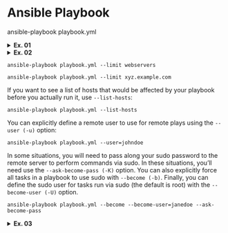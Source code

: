 # Ansible Playbook

ansible-playbook playbook.yml

<details><summary><b>Ex. 01</b></summary>

```
---
- hosts: all
  tasks:
  - name: Install Apache.
    command: yum install --quiet -y httpd httpd-devel
  - name: Copy configuration files.
    command: >
      cp httpd.conf /etc/httpd/conf/httpd.conf
  - command: >
      cp httpd-vhosts.conf /etc/httpd/conf/httpd-vhosts.conf
  - name: Start Apache and configure it to run at boot.
    command: service httpd start
  - command: chkconfig httpd on
```
</details>

<details><summary><b>Ex. 02</b></summary>

```
---
- hosts: all
  become: yes  //tells Ansible to run all the commands through sudo, so the commands will be run as the root user.

  tasks:
    - name: Install Apache.
      yum:
        name:
          - httpd
          - httpd-devel
        state: present  //We tell yum to make sure the packages are installed with state: present, but we could also use state: latest to ensure the latest version is installed, or state: absent to make sure
      when: ansible_distribution == "Ubuntu"
the packages are not installed.
    - name: Copy configuration files.
      copy:
        src: "{{ item.src }}"
        dest: "{{ item.dest }}"
        owner: root
        group: root
        mode: 0644
      with_items:
        - src: httpd.conf
          dest: /etc/httpd/conf/httpd.conf
        - src: httpd-vhosts.conf
          dest: /etc/httpd/conf/httpd-vhosts.conf
    - name: Make sure Apache is started now and at boot.
      service: name=httpd state=started enabled=yes
```
</details>

```
ansible-playbook playbook.yml --limit webservers
```

```
ansible-playbook playbook.yml --limit xyz.example.com
```

If you want to see a list of hosts that would be affected by your playbook before you actually run it, use `--list-hosts`:

```
ansible-playbook playbook.yml --list-hosts
```

You can explicitly define a remote user to use for remote plays using the `--user (-u)` option:

```
ansible-playbook playbook.yml --user=johndoe
```

In some situations, you will need to pass along your sudo password to the remote
server to perform commands via sudo. In these situations, you’ll need use the
`--ask-become-pass (-K)` option. You can also explicitly force all tasks in a playbook
to use sudo with `--become (-b)`. Finally, you can define the sudo user for tasks run
via sudo (the default is root) with the `--become-user (-U)` option.

```
ansible-playbook playbook.yml --become --become-user=janedoe --ask-become-pass
```

<details><summary><b>Ex. 03</b></summary>

```  
---
- hosts: all
  become: yes

  vars_files:
    - vars.yml

  pre_tasks:
    - name: Update apt cache if needed.
      apt: update_cache=yes cache_valid_time=3600

  handlers:
    - name: restart apache
      service: name=apache2 state=restarted

  tasks:
    - name: Get software for apt repository management.
      apt:
        state: present
        name:
          - python3-apt
          - python3-pycurl

    - name: Add ondrej repository for later versions of PHP.
      apt_repository: repo='ppa:ondrej/php' update_cache=yes

    - name: "Install Apache, MySQL, PHP, and other dependencies."
      apt:
        state: present
        name:
          - acl
          - git
          - curl
          - unzip
          - sendmail
          - apache2
          - php8.2-common
          - php8.2-cli
          - php8.2-dev
          - php8.2-gd
          - php8.2-curl
          - php8.2-opcache
          - php8.2-xml
          - php8.2-mbstring
          - php8.2-pdo
          - php8.2-mysql
          - php8.2-apcu
          - libpcre3-dev
          - libapache2-mod-php8.2
          - python3-mysqldb
          - mysql-server

    - name: Disable the firewall (since this is for local dev only).
      service: name=ufw state=stopped

    - name: "Start Apache, MySQL, and PHP."
      service: "name={{ item }} state=started enabled=yes"
      with_items:
        - apache2
        - mysql

    - name: Enable Apache rewrite module (required for wordpress).
      apache2_module: name=rewrite state=present
      notify: restart apache

    - name: Add Apache virtualhost for wordpress.
      template:
        src: "templates/wordpress.test.conf.j2"
        dest: "/etc/apache2/sites-available/{{ domain }}.test.conf"
        owner: root
        group: root
        mode: 0644
      notify: restart apache

    - name: Enable the wordpress site.
      command: >
        a2ensite {{ domain }}.test
        creates=/etc/apache2/sites-enabled/{{ domain }}.test.conf
      notify: restart apache

    - name: Disable the default site.
      command: >
        a2dissite 000-default
        removes=/etc/apache2/sites-enabled/000-default.conf
      notify: restart apache

    - name: Adjust OpCache memory setting.
      lineinfile:
        dest: "/etc/php/8.2/apache2/conf.d/10-opcache.ini"
        regexp: "^opcache.memory_consumption"
        line: "opcache.memory_consumption = 96"
        state: present
      notify: restart apache

    - name: Create a MySQL database for wordpress.
      mysql_db: "db={{ domain }} state=present"

    - name: Create a MySQL user for wordpress.
      mysql_user:
        name: "{{ domain }}"
        password: "1234"
        priv: "{{ domain }}.*:ALL"
        host: localhost
        state: present

    - name: Download Composer installer.
      get_url:
        url: https://getcomposer.org/installer
        dest: /tmp/composer-installer.php
        mode: 0755

    - name: Run Composer installer.
      command: >
        php composer-installer.php
        chdir=/tmp
        creates=/usr/local/bin/composer

    - name: Move Composer into globally-accessible location.
      command: >
        mv /tmp/composer.phar /usr/local/bin/composer
        creates=/usr/local/bin/composer

    - name: Ensure wordpress directory exists.
      file:
        path: "{{ wordpress_core_path }}"
        state: directory
        owner: www-data
        group: www-data
```
</details>
